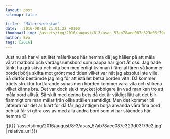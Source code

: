 ```yaml
---
layout: post
sitemap: false

title:  "Måleriverkstad"
date:   2016-08-10 21:01:22 +0100
thumbnail-img: /assets/img/2016/august/8-3/asas_57ab78aee087c323d03f79e2.jpg
author: Eva
tags: [2016]
---
```


Just nu så har vi ett litet målerikaos här hemma då jag håller på att måla vårat matbord och vardagsrumsbord som pappa har gjort åt oss. Jag hade tänkt ha grå skiva och vita ben men enligt kvinnan i färg-affären så kommer bordet börja skifta mot grönt med tiden vilket var nåt jag absolut inte ville. Så därför bestämde jag mig för att istället betsa borden vita. Då kommer träets struktur fortfarande synas men borden kommer vara vita och stilrena vilket känns bra. Det var dock sjukt mycket jobbigare än vad man kan tro att måla bord alltså. Särskilt med denna bets då det är väldigt lätt att det blir flammigt om man målar från olika ställen samtidigt. Men det kommer bli jättebra när det är klart för då får jag äntligen börja använda våra fina bord och så får vi göra oss av med alla andra bord som vi har ståendes här hemma :D

![]({{ '/assets/img/2016/august/8-3/asas_57ab78aee087c323d03f79e2.jpg'  | relative_url }})

